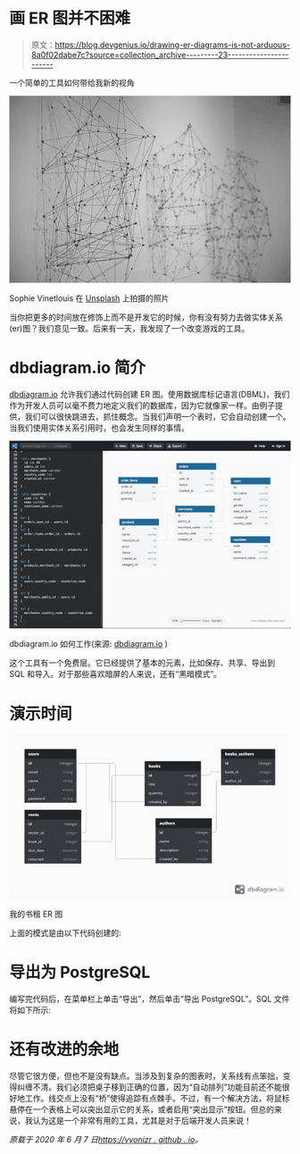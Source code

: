# 画 ER 图并不困难

> 原文：<https://blog.devgenius.io/drawing-er-diagrams-is-not-arduous-8a0f02dabe7c?source=collection_archive---------23----------------------->

一个简单的工具如何带给我新的视角

![](img/c080ada7398148d39e7a24ecbc439313.png)

Sophie Vinetlouis 在 [Unsplash](https://unsplash.com/) 上拍摄的照片

当你把更多的时间放在修饰上而不是开发它的时候，你有没有努力去做实体关系(er)图？我们意见一致。后来有一天，我发现了一个改变游戏的工具。

# dbdiagram.io 简介

[dbdiagram.io](https://dbdiagram.io/home) 允许我们通过代码创建 ER 图。使用数据库标记语言(DBML)，我们作为开发人员可以毫不费力地定义我们的数据库，因为它就像家一样。由例子提供，我们可以很快跳进去，抓住概念。当我们声明一个表时，它会自动创建一个。当我们使用实体关系引用时，也会发生同样的事情。

![](img/4603cdce0d36c118439bd954693901c7.png)

dbdiagram.io 如何工作(来源: [dbdiagram.io](https://dbdiagram.io/home) )

这个工具有一个免费层。它已经提供了基本的元素，比如保存、共享、导出到 SQL 和导入。对于那些喜欢暗屏的人来说，还有“黑暗模式”。

# 演示时间

![](img/a5908349e993c3d074e402e81429a36d.png)

我的书租 ER 图

上面的模式是由以下代码创建的:

# 导出为 PostgreSQL

编写完代码后，在菜单栏上单击“导出”，然后单击“导出 PostgreSQL”。SQL 文件将如下所示:

# 还有改进的余地

尽管它很方便，但也不是没有缺点。当涉及到复杂的图表时，关系线有点笨拙，变得纠缠不清。我们必须把桌子移到正确的位置，因为“自动排列”功能目前还不能很好地工作。线交点上没有“桥”使得追踪有点棘手。不过，有一个解决方法，将鼠标悬停在一个表格上可以突出显示它的关系，或者启用“突出显示”按钮。但总的来说，我认为这是一个非常有用的工具，尤其是对于后端开发人员来说！

*原载于 2020 年 6 月 7 日*[*https://vyonizr . github . io*](https://vyonizr.github.io/blog/2020/06/07-drawing-er-diagrams-is-not-arduous/)*。*